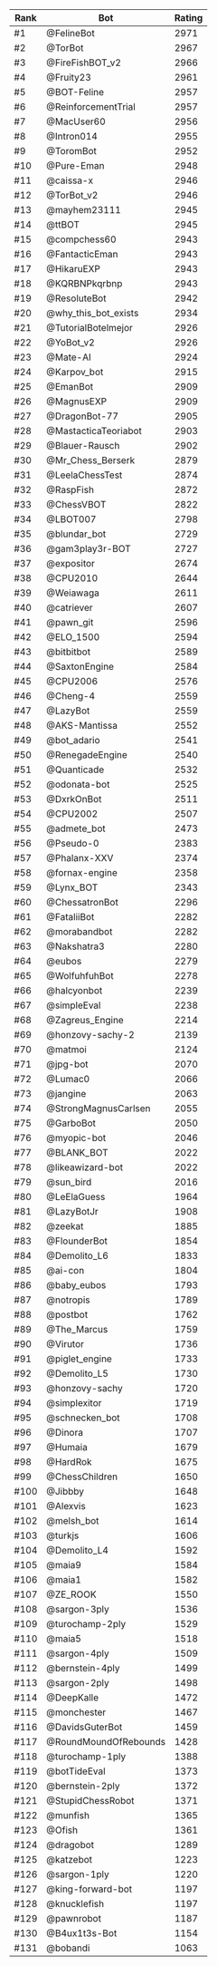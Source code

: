 Rank|Bot|Rating
---|---|---
#1|@FelineBot|2971
#2|@TorBot|2967
#3|@FireFishBOT_v2|2966
#4|@Fruity23|2961
#5|@BOT-Feline|2957
#6|@ReinforcementTrial|2957
#7|@MacUser60|2956
#8|@Intron014|2955
#9|@ToromBot|2952
#10|@Pure-Eman|2948
#11|@caissa-x|2946
#12|@TorBot_v2|2946
#13|@mayhem23111|2945
#14|@ttBOT|2945
#15|@compchess60|2943
#16|@FantacticEman|2943
#17|@HikaruEXP|2943
#18|@KQRBNPkqrbnp|2943
#19|@ResoluteBot|2942
#20|@why_this_bot_exists|2934
#21|@TutorialBotelmejor|2926
#22|@YoBot_v2|2926
#23|@Mate-AI|2924
#24|@Karpov_bot|2915
#25|@EmanBot|2909
#26|@MagnusEXP|2909
#27|@DragonBot-77|2905
#28|@MastacticaTeoriabot|2903
#29|@Blauer-Rausch|2902
#30|@Mr_Chess_Berserk|2879
#31|@LeelaChessTest|2874
#32|@RaspFish|2872
#33|@ChessVBOT|2822
#34|@LBOT007|2798
#35|@blundar_bot|2729
#36|@gam3play3r-BOT|2727
#37|@expositor|2674
#38|@CPU2010|2644
#39|@Weiawaga|2611
#40|@catriever|2607
#41|@pawn_git|2596
#42|@ELO_1500|2594
#43|@bitbitbot|2589
#44|@SaxtonEngine|2584
#45|@CPU2006|2576
#46|@Cheng-4|2559
#47|@LazyBot|2559
#48|@AKS-Mantissa|2552
#49|@bot_adario|2541
#50|@RenegadeEngine|2540
#51|@Quanticade|2532
#52|@odonata-bot|2525
#53|@DxrkOnBot|2511
#54|@CPU2002|2507
#55|@admete_bot|2473
#56|@Pseudo-0|2383
#57|@Phalanx-XXV|2374
#58|@fornax-engine|2358
#59|@Lynx_BOT|2343
#60|@ChessatronBot|2296
#61|@FataliiBot|2282
#62|@morabandbot|2282
#63|@Nakshatra3|2280
#64|@eubos|2279
#65|@WolfuhfuhBot|2278
#66|@halcyonbot|2239
#67|@simpleEval|2238
#68|@Zagreus_Engine|2214
#69|@honzovy-sachy-2|2139
#70|@matmoi|2124
#71|@jpg-bot|2070
#72|@Lumac0|2066
#73|@jangine|2063
#74|@StrongMagnusCarlsen|2055
#75|@GarboBot|2050
#76|@myopic-bot|2046
#77|@BLANK_BOT|2022
#78|@likeawizard-bot|2022
#79|@sun_bird|2016
#80|@LeElaGuess|1964
#81|@LazyBotJr|1908
#82|@zeekat|1885
#83|@FlounderBot|1854
#84|@Demolito_L6|1833
#85|@ai-con|1804
#86|@baby_eubos|1793
#87|@notropis|1789
#88|@postbot|1762
#89|@The_Marcus|1759
#90|@Virutor|1736
#91|@piglet_engine|1733
#92|@Demolito_L5|1730
#93|@honzovy-sachy|1720
#94|@simplexitor|1719
#95|@schnecken_bot|1708
#96|@Dinora|1707
#97|@Humaia|1679
#98|@HardRok|1675
#99|@ChessChildren|1650
#100|@Jibbby|1648
#101|@Alexvis|1623
#102|@melsh_bot|1614
#103|@turkjs|1606
#104|@Demolito_L4|1592
#105|@maia9|1584
#106|@maia1|1582
#107|@ZE_ROOK|1550
#108|@sargon-3ply|1536
#109|@turochamp-2ply|1529
#110|@maia5|1518
#111|@sargon-4ply|1509
#112|@bernstein-4ply|1499
#113|@sargon-2ply|1498
#114|@DeepKalle|1472
#115|@monchester|1467
#116|@DavidsGuterBot|1459
#117|@RoundMoundOfRebounds|1428
#118|@turochamp-1ply|1388
#119|@botTideEval|1373
#120|@bernstein-2ply|1372
#121|@StupidChessRobot|1371
#122|@munfish|1365
#123|@Ofish|1361
#124|@dragobot|1289
#125|@katzebot|1223
#126|@sargon-1ply|1220
#127|@king-forward-bot|1197
#128|@knucklefish|1197
#129|@pawnrobot|1187
#130|@B4ux1t3s-Bot|1154
#131|@bobandi|1063
